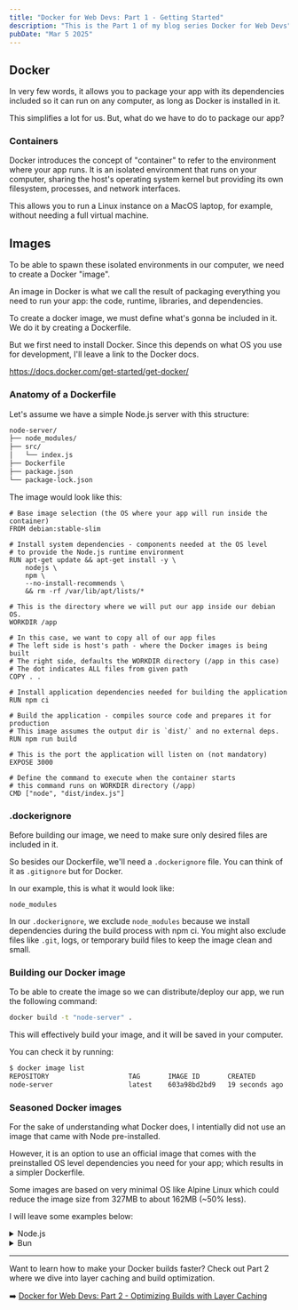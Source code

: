 ```yaml
---
title: "Docker for Web Devs: Part 1 - Getting Started"
description: "This is the Part 1 of my blog series Docker for Web Devs"
pubDate: "Mar 5 2025"
---
```


## Docker

In very few words, it allows you to package your app with its dependencies included so it can run on any computer, as long as Docker is installed in it.

This simplifies a lot for us. But, what do we have to do to package our app?

### Containers

Docker introduces the concept of "container" to refer to the environment where your app runs. It is an isolated environment that runs on your computer, sharing the host's operating system kernel but providing its own filesystem, processes, and network interfaces. 

This allows you to run a Linux instance on a MacOS laptop, for example, without needing a full virtual machine.

## Images

To be able to spawn these isolated environments in our computer, we need to create a Docker "image".

An image in Docker is what we call the result of packaging everything you need to run your app:  the code, runtime, libraries, and dependencies.

To create a docker image, we must define what's gonna be included in it. We do it by creating a Dockerfile.

But we first need to install Docker. Since this depends on what OS you use for development, I'll leave a link to the Docker docs.

https://docs.docker.com/get-started/get-docker/

### Anatomy of a Dockerfile

Let's assume we have a simple Node.js server with this structure:

```bash
node-server/
├── node_modules/
├── src/
│   └── index.js
├── Dockerfile
├── package.json
└── package-lock.json
```

The image would look like this:

```docker
# Base image selection (the OS where your app will run inside the container)
FROM debian:stable-slim

# Install system dependencies - components needed at the OS level
# to provide the Node.js runtime environment
RUN apt-get update && apt-get install -y \
    nodejs \
    npm \
    --no-install-recommends \
    && rm -rf /var/lib/apt/lists/*

# This is the directory where we will put our app inside our debian OS.
WORKDIR /app

# In this case, we want to copy all of our app files
# The left side is host's path - where the Docker images is being built
# The right side, defaults the WORKDIR directory (/app in this case)
# The dot indicates ALL files from given path
COPY . .

# Install application dependencies needed for building the application
RUN npm ci

# Build the application - compiles source code and prepares it for production
# This image assumes the output dir is `dist/` and no external deps.
RUN npm run build

# This is the port the application will listen on (not mandatory)
EXPOSE 3000

# Define the command to execute when the container starts
# this command runs on WORKDIR directory (/app)
CMD ["node", "dist/index.js"]
```

### .dockerignore

Before building our image, we need to make sure only desired files are included in it.

So besides our Dockerfile, we'll need a `.dockerignore` file. You can think of it as `.gitignore` but for Docker.

In our example, this is what it would look like:

```
node_modules
```

In our `.dockerignore`, we exclude `node_modules` because we install dependencies during the build process with npm ci. You might also exclude files like `.git`, logs, or temporary build files to keep the image clean and small.

### Building our Docker image

To be able to create the image so we can distribute/deploy our app, we run the following command:

```bash
docker build -t "node-server" .
```

This will effectively build your image, and it will be saved in your computer.

You can check it by running:

```bash
$ docker image list
REPOSITORY                    TAG       IMAGE ID       CREATED          SIZE
node-server                   latest    603a98bd2bd9   19 seconds ago   327MB
```

### Seasoned Docker images

For the sake of understanding what Docker does, I intentially did not use an image that came with Node pre-installed.

However, it is an option to use an official image that comes with the preinstalled OS level dependencies you need for your app; which results in a simpler Dockerfile.

Some images are based on very minimal OS like Alpine Linux which could reduce the image size from 327MB to about 162MB (~50% less).

I will leave some examples below:

<details>
  <summary>Node.js</summary>
  
```docker
# Official node image using Alpine Linux and pre-installed Node v22
FROM node:22-alpine

WORKDIR /app

COPY . .

RUN npm ci

RUN npm run build

EXPOSE 3000

CMD ["node", "dist/index.js"]
```
</details>


<details>
  <summary>Bun</summary>

```docker
# Official node image using Alpine Linux and pre-installed Bun v1
FROM oven/bun:1-alpine
WORKDIR /usr/src/app

COPY . .

RUN bun install

RUN bun build

EXPOSE 3000

CMD ["bun", "run", "dist/index.js"]
```

</details>

---

Want to learn how to make your Docker builds faster? Check out Part 2 where we dive into layer caching and build optimization.

➡️ [Docker for Web Devs: Part 2 - Optimizing Builds with Layer Caching](/blog/docker-for-webdevs-part-2/)